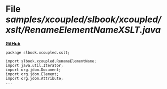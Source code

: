 # File _samples/xcoupled/slbook/xcoupled/xslt/RenameElementNameXSLT.java_
**[GitHub](https://github.com/softlang/yas/blob/master/samples/xcoupled/slbook/xcoupled/xslt/RenameElementNameXSLT.java)**
```
package slbook.xcoupled.xslt;

import slbook.xcoupled.RenameElementName;
import java.util.Iterator;
import org.jdom.Document;
import org.jdom.Element;
import org.jdom.Attribute;
...
```
